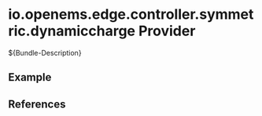 # io.openems.edge.controller.symmetric.dynamiccharge Provider

${Bundle-Description}

## Example

## References

